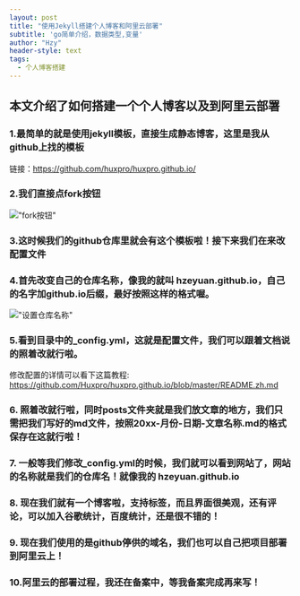 ```yaml
---
layout: post
title: "使用Jekyll搭建个人博客和阿里云部署"
subtitle: 'go简单介绍，数据类型,变量'
author: "Hzy"
header-style: text
tags:
  - 个人博客搭建
---
```


## 本文介绍了如何搭建一个个人博客以及到阿里云部署

### 1.最简单的就是使用jekyll模板，直接生成静态博客，这里是我从github上找的模板

链接：https://github.com/huxpro/huxpro.github.io/

### 2.我们直接点fork按钮

!["fork按钮"](/img/个人博客搭建图片/fork.png)

### 3.这时候我们的github仓库里就会有这个模板啦！接下来我们在来改配置文件

### 4.首先改变自己的仓库名称，像我的就叫 hzeyuan.github.io，自己的名字加github.io后缀，最好按照这样的格式喔。

!["设置仓库名称"](/img/个人博客搭建图片/settingName.png)

### 5.看到目录中的_config.yml，这就是配置文件，我们可以跟着文档说的照着改就行啦。

修改配置的详情可以看下这篇教程: https://github.com/Huxpro/huxpro.github.io/blob/master/README.zh.md


### 6. 照着改就行啦，同时posts文件夹就是我们放文章的地方，我们只需把我们写好的md文件，按照20xx-月份-日期-文章名称.md的格式保存在这就行啦！

### 7. 一般等我们修改_config.yml的时候，我们就可以看到网站了，网站的名称就是我们的仓库名！就像我的 hzeyuan.github.io

### 8. 现在我们就有一个博客啦，支持标签，而且界面很美观，还有评论，可以加入谷歌统计，百度统计，还是很不错的！

### 9. 现在我们使用的是github停供的域名，我们也可以自己把项目部署到阿里云上！

### 10.阿里云的部署过程，我还在备案中，等我备案完成再来写！